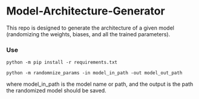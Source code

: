 # Model-Architecture-Generator
This repo is designed to generate the architecture of a given model (randomizing the weights, biases, and all the trained parameters).

### Use

```
python -m pip install -r requirements.txt
```

```
python -m randomnize_params -in model_in_path -out model_out_path
```

where model_in_path is the model name or path, and the output is the path the randomized model should be saved.
